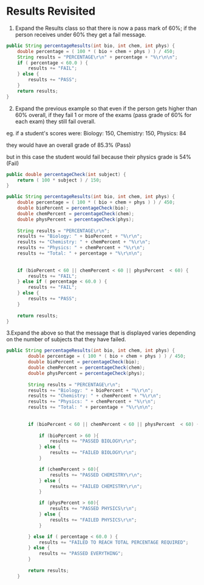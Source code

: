 # Results Revisited

1. Expand the Results class so that there is now a pass mark of 60%; if the person receives under 60% they get a fail message.

```java
public String percentageResults(int bio, int chem, int phys) {
	double percentage = ( 100 * ( bio + chem + phys ) ) / 450;
	String results = "PERCENTAGE\r\n" + percentage + "%\r\n\n";
	if ( percentage < 60.0 ) {
		results += "FAIL";
	} else {
		results += "PASS";
	}
	return results;
}
```

2. Expand the previous example so that even if the person gets higher than 60% overall, if they fail 1 or more of the exams (pass grade of 60% for each exam) they still fail overall.

eg. if a student's scores were: Biology: 150, Chemistry: 150, Physics: 84

they would have an overall grade of 85.3% (Pass)

but in this case the student would fail because their physics grade is 54% (Fail)

```java
public double percentageCheck(int subject) {
	return ( 100 * subject ) / 150;
}

public String percentageResults(int bio, int chem, int phys) {
	double percentage = ( 100 * ( bio + chem + phys ) ) / 450;
	double bioPercent = percentageCheck(bio);
	double chemPercent = percentageCheck(chem);
	double physPercent = percentageCheck(phys);
	
	String results = "PERCENTAGE\r\n";
	results += "Biology: " + bioPercent + "%\r\n";
	results += "Chemistry: " + chemPercent + "%\r\n";
	results += "Physics: " + chemPercent + "%\r\n";
	results += "Total: " + percentage + "%\r\n\n";
	
	
	if (bioPercent < 60 || chemPercent < 60 || physPercent  < 60) {
		results += "FAIL";
	} else if ( percentage < 60.0 ) {
		results += "FAIL";
	} else {
		results += "PASS";
	}
	
	return results;
}
```

3.Expand the above so that the message that is displayed varies depending on the number of subjects that they have failed.

```java
public String percentageResults(int bio, int chem, int phys) {
		double percentage = ( 100 * ( bio + chem + phys ) ) / 450;
		double bioPercent = percentageCheck(bio);
		double chemPercent = percentageCheck(chem);
		double physPercent = percentageCheck(phys);
		
		String results = "PERCENTAGE\r\n";
		results += "Biology: " + bioPercent + "%\r\n";
		results += "Chemistry: " + chemPercent + "%\r\n";
		results += "Physics: " + chemPercent + "%\r\n";
		results += "Total: " + percentage + "%\r\n\n";
		
		
		if (bioPercent < 60 || chemPercent < 60 || physPercent  < 60) {
			
			if (bioPercent > 60 ){
				results += "PASSED BIOLOGY\r\n";
			} else {
				results += "FAILED BIOLOGY\r\n";
			}

			if (chemPercent > 60){
				results += "PASSED CHEMISTRY\r\n";
			} else {
				results += "FAILED CHEMISTRY\r\n";
			}

			if (physPercent > 60){
				results += "PASSED PHYSICS\r\n";
			} else {
				results += "FAILED PHYSICS\r\n";
			}

		} else if ( percentage < 60.0 ) {
			results += "FAILED TO REACH TOTAL PERCENTAGE REQUIRED";
		} else {
			results += "PASSED EVERYTHING";
		}
		
		return results;
	}
```